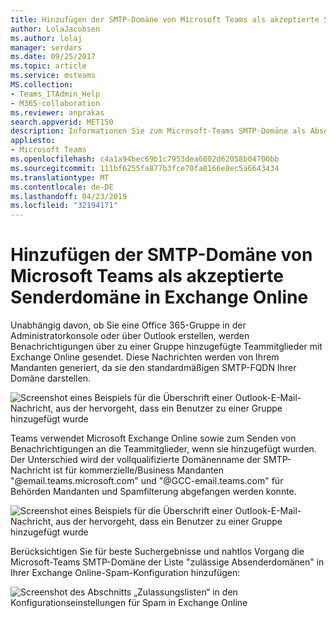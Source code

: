 ```yaml
---
title: Hinzufügen der SMTP-Domäne von Microsoft Teams als akzeptierte Senderdomäne in Exchange Online
author: LolaJacobsen
ms.author: lolaj
manager: serdars
ms.date: 09/25/2017
ms.topic: article
ms.service: msteams
MS.collection:
- Teams_ITAdmin_Help
- M365-collaboration
ms.reviewer: anprakas
search.appverid: MET150
description: Informationen Sie zum Microsoft-Teams SMTP-Domäne als Absenderdomäne zulässigen in Exchange Online zusätzliche zum Senden von Benachrichtigungen an die Teammitglieder.
appliesto:
- Microsoft Teams
ms.openlocfilehash: c4a1a94bec69b1c7953dea6802d62058b04700bb
ms.sourcegitcommit: 111bf6255fa877b3fce70fa8166e8ec5a6643434
ms.translationtype: MT
ms.contentlocale: de-DE
ms.lasthandoff: 04/23/2019
ms.locfileid: "32194171"
---
```

<a name="add-the-microsoft-teams-smtp-domain-as-an-allowed-sender-domain-in-exchange-online"></a>Hinzufügen der SMTP-Domäne von Microsoft Teams als akzeptierte Senderdomäne in Exchange Online 
=============================================================================

Unabhängig davon, ob Sie eine Office 365-Gruppe in der Administratorkonsole oder über Outlook erstellen, werden Benachrichtigungen über zu einer Gruppe hinzugefügte Teammitglieder mit Exchange Online gesendet. Diese Nachrichten werden von Ihrem Mandanten generiert, da sie den standardmäßigen SMTP-FQDN Ihrer Domäne darstellen.

![Screenshot eines Beispiels für die Überschrift einer Outlook-E-Mail-Nachricht, aus der hervorgeht, dass ein Benutzer zu einer Gruppe hinzugefügt wurde](media/Add_the_Microsoft_Teams_SMTP_domain_as_an_accepted_domain_in_Exchange_Online_image1.jpg)

Teams verwendet Microsoft Exchange Online sowie zum Senden von Benachrichtigungen an die Teammitglieder, wenn sie hinzugefügt wurden. Der Unterschied wird der vollqualifizierte Domänenname der SMTP-Nachricht ist für kommerzielle/Business Mandanten "@email.teams.microsoft.com" und "@GCC-email.teams.com" für Behörden Mandanten und Spamfilterung abgefangen werden konnte.

![Screenshot eines Beispiels für die Überschrift einer Outlook-E-Mail-Nachricht, aus der hervorgeht, dass ein Benutzer zu einer Gruppe hinzugefügt wurde](media/Add_the_Microsoft_Teams_SMTP_domain_as_an_accepted_domain_in_Exchange_Online_image2.jpg)

Berücksichtigen Sie für beste Suchergebnisse und nahtlos Vorgang die Microsoft-Teams SMTP-Domäne der Liste "zulässige Absenderdomänen" in Ihrer Exchange Online-Spam-Konfiguration hinzufügen:

![Screenshot des Abschnitts „Zulassungslisten“ in den Konfigurationseinstellungen für Spam in Exchange Online](media/Add_the_Microsoft_Teams_SMTP_domain_as_an_accepted_domain_in_Exchange_Online_image3.png)
